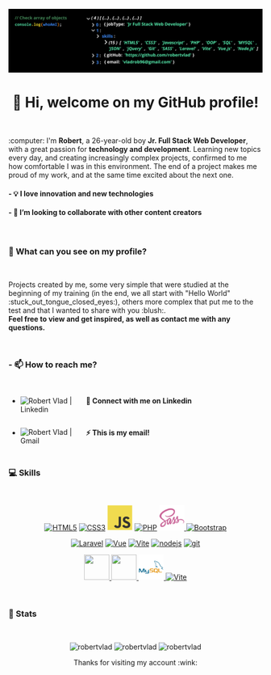 <p align="center">
	<img src="./img/copertina_linkedin.png">
</p>

<h1 align="center">👋 Hi, welcome on my GitHub profile!</h1>

<br/>

<p>:computer: I'm <strong>Robert</strong>, a 26-year-old boy <strong>Jr. Full Stack Web Developer</strong>, with a great passion for <strong>technology and development</strong>. Learning new topics every day, and creating increasingly complex projects, confirmed to me how comfortable I was in this environment. The end of a project makes me proud of my work, and at the same time excited about the next one.</p>

<h4>- 💡 I love innovation and new technologies</h4>
<h4>- 🤝 I’m looking to collaborate with other content creators</h4>

<br />

<h3>🔭 What can you see on my profile?</h3>

<br/>

<p>Projects created by me, some very simple that were studied at the beginning of my training (in the end, we all start with "Hello World" :stuck_out_tongue_closed_eyes:), others more complex that put me to the test and that I wanted to share with you :blush:. 
<br />
<strong>Feel free to view and get inspired, as well as contact me with any questions.</strong></p>

<br/>

<h3>- 📫 How to reach me?</h3>

<br/>

- [<img align="left" alt="Robert Vlad | Linkedin" width="130px" src="https://img.shields.io/badge/LinkedIn-0077B5?style=for-the-badge&logo=linkedin&logoColor=white" />][linkedin] <strong>:rocket: Connect with me on Linkedin</strong>

<br/>

- [<img align="left" alt="Robert Vlad | Gmail" width="130px" src="https://img.shields.io/badge/Gmail-D14836?style=for-the-badge&logo=gmail&logoColor=white" />][gmail] <strong>⚡ This is my email!</strong>

[linkedin]: https://www.linkedin.com/in/vlad-robert/
[gmail]: https://mail.google.com/mail/?view=cm&source=mailto&to=vladrob96@gmail.com

<br/>

<h3>💻 Skills</h3>

<br/>

<p align="center">
	<a href="https://developer.mozilla.org/en-US/docs/Glossary/HTML5" target="_blank" rel="noreferrer"><img src="https://raw.githubusercontent.com/danielcranney/readme-generator/main/public/icons/skills/html5-colored.svg" width="50" height="50" alt="HTML5" /></a>
	<a href="https://www.w3.org/TR/CSS/#css" target="_blank" rel="noreferrer"><img src="https://raw.githubusercontent.com/danielcranney/readme-generator/main/public/icons/skills/css3-colored.svg" width="50" height="50" alt="CSS3" /></a>
	<a href="https://developer.mozilla.org/en-US/docs/Web/JavaScript" > <img src="https://raw.githubusercontent.com/devicons/devicon/master/icons/javascript/javascript-original.svg" alt="javascript" width="50" height="50"/></a>
	<a href="https://www.php.net/" target="_blank" rel="noreferrer"><img src="https://raw.githubusercontent.com/danielcranney/readme-generator/main/public/icons/skills/php-colored.svg" width="50" height="50" alt="PHP" /></a>
	<a href="https://sass-lang.com" > <img src="https://raw.githubusercontent.com/devicons/devicon/master/icons/sass/sass-original.svg" alt="sass" width="50" height="50"/> </a>
	<a href="https://getbootstrap.com/" target="_blank" rel="noreferrer"><img src="https://raw.githubusercontent.com/danielcranney/readme-generator/main/public/icons/skills/bootstrap-colored.svg" width="50" height="50" alt="Bootstrap" /></a>
</p>

<p align="center">
	<a href="https://laravel.com/" target="_blank" rel="noreferrer"><img src="https://raw.githubusercontent.com/danielcranney/readme-generator/main/public/icons/skills/laravel-colored.svg" width="50" height="50" alt="Laravel" /></a>
	<a href="https://vuejs.org/" target="_blank" rel="noreferrer"><img src="https://raw.githubusercontent.com/danielcranney/readme-generator/main/public/icons/skills/vuejs-colored.svg" width="50" height="50" alt="Vue" /></a>
	<a href="https://vitejs.dev/" target="_blank" rel="noreferrer"><img src="https://raw.githubusercontent.com/danielcranney/readme-generator/main/public/icons/skills/vite-colored.svg" width="50" height="50" alt="Vite" /></a>
	<a href="https://nodejs.org" > <img src="https://www.vectorlogo.zone/logos/nodejs/nodejs-icon.svg" alt="nodejs" width="50" height="50"/></a>
	<a href="https://git-scm.com/" > <img src="https://www.vectorlogo.zone/logos/git-scm/git-scm-icon.svg" alt="git" width="50" height="50"/></a>
</p>

<p align="center">
	<a href="https://code.visualstudio.com/" > <img src="https://www.vectorlogo.zone/logos/atom_io/atom_io-icon.svg" width="50" height="50"/> </a> 
	<a href="https://code.visualstudio.com/" > <img src="https://i.ibb.co/vBw3R3Q/Visual-Studio-Code.png" width="50" height="50"/> </a> 
	<a href="https://www.mysql.com/" target="_blank" rel="noreferrer"> <img src="https://raw.githubusercontent.com/devicons/devicon/master/icons/mysql/mysql-original-wordmark.svg" alt="mysql" width="50" height="50"/> </a>
	<a href="https://www.phpmyadmin.net/" target="_blank" rel="noreferrer"><img src="https://www.vectorlogo.zone/logos/phpmyadmin/phpmyadmin-ar21.svg" width="50" height="50" alt="Vite" /></a>
</p>

<br/>

<h3>📝 Stats</h3>

<br/>

<p align="center">
    <img src="https://github-readme-stats.vercel.app/api/top-langs?username=robertvlad&show_icons=true&locale=en&layout=compact" width="300" alt="robertvlad" />
    <img src="https://github-readme-stats.vercel.app/api?username=robertvlad&show_icons=true&locale=en" width="395" alt="robertvlad" />
    <img src="https://github-readme-streak-stats.herokuapp.com/?user=robertvlad&" width="420" alt="robertvlad"/>
</p>

<p align="center">Thanks for visiting my account :wink:</p>

<!--
**robertvlad/robertvlad** is a ✨ _special_ ✨ repository because its `README.md` (this file) appears on your GitHub profile.

Here are some ideas to get you started:

- 🔭 I’m currently working on ...
- 🌱 I’m currently learning ...
- 👯 I’m looking to collaborate on ...
- 🤔 I’m looking for help with ...
- 💬 Ask me about ...
- 📫 How to reach me: ...
- 😄 Pronouns: ...
- ⚡ Fun fact: ...
-->

